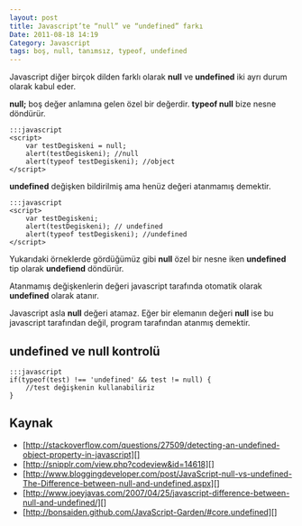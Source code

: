 ```yaml
---
layout: post
title: Javascript’te “null” ve “undefined” farkı
Date: 2011-08-18 14:19
Category: Javascript
tags: boş, null, tanımsız, typeof, undefined
---
```


Javascript diğer birçok dilden farklı olarak **null** ve **undefined**
iki ayrı durum olarak kabul eder.

**null;** boş değer anlamına gelen özel bir değerdir. **typeof null**
bize nesne döndürür.

	:::javascript
	<script>
		var testDegiskeni = null;
		alert(testDegiskeni); //null
		alert(typeof testDegiskeni); //object
	</script>

**undefined** değişken bildirilmiş ama henüz değeri atanmamış demektir.

	:::javascript
	<script>
		var testDegiskeni;
		alert(testDegiskeni); // undefined
		alert(typeof testDegiskeni); //undefined
	</script>


Yukarıdaki örneklerde gördüğümüz gibi **null** özel bir nesne iken
**undefined** tip olarak **undefiend** döndürür.

Atanmamış değişkenlerin değeri javascript tarafında otomatik olarak
**undefined** olarak atanır.

Javascript asla **null** değeri atamaz. Eğer bir elemanın değeri
**null** ise bu javascript tarafından değil, program tarafından atanmış
demektir.

## undefined ve null kontrolü

	:::javascript
	if(typeof(test) !== 'undefined' && test != null) {
		//test değişkenin kullanabiliriz
	}

## Kaynak

-   [http://stackoverflow.com/questions/27509/detecting-an-undefined-object-property-in-javascript][]
-   [http://snipplr.com/view.php?codeview&id=14618][]
-   [http://www.bloggingdeveloper.com/post/JavaScript-null-vs-undefined-The-Difference-between-null-and-undefined.aspx][]
-   [http://www.joeyjavas.com/2007/04/25/javascript-difference-between-null-and-undefined/][]
-   [http://bonsaiden.github.com/JavaScript-Garden/#core.undefined][]

  [http://stackoverflow.com/questions/27509/detecting-an-undefined-object-property-in-javascript]: http://stackoverflow.com/questions/27509/detecting-an-undefined-object-property-in-javascript
  [http://snipplr.com/view.php?codeview&id=14618]: http://snipplr.com/view.php?codeview&id=14618
  [http://www.bloggingdeveloper.com/post/JavaScript-null-vs-undefined-The-Difference-between-null-and-undefined.aspx]: http://www.bloggingdeveloper.com/post/JavaScript-null-vs-undefined-The-Difference-between-null-and-undefined.aspx
  [http://www.joeyjavas.com/2007/04/25/javascript-difference-between-null-and-undefined/]: http://www.joeyjavas.com/2007/04/25/javascript-difference-between-null-and-undefined/
  [http://bonsaiden.github.com/JavaScript-Garden/#core.undefined]: http://bonsaiden.github.com/JavaScript-Garden/#core.undefined
